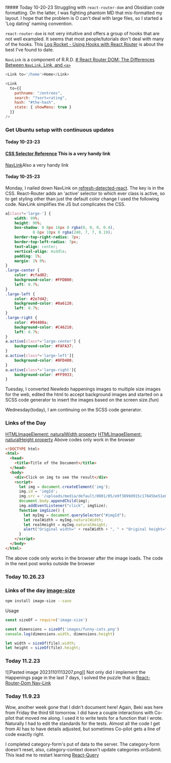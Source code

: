 f#### Today 10-20-23
Struggling with `react-router-dom` and Obsidian code formatting. On the latter, I was fighting phantom MD that mis-formatted my layout. I hope that the problem is O can't deal with large files, so I started a 'Log dating' naming convention.

`react-router-dom` is not very intuitive and offers a group of hooks that are not well exampled. It seems that most people/tutorials don't deal with many of the hooks. This [Log Rocket - Using Hooks with React Router](https://blog.logrocket.com/using-hooks-react-router/) is about the best I've found to date. 

`NavLink` is a component of R.R.D. [# React Router DOM: The Differences Between `NavLink`, Link, and `<a>`](https://javascript.plainenglish.io/react-router-dom-the-differences-between-navlink-link-and-a-bb5c27a48bfc)


```js
<Link to='/home'>Home</Link>

<Link
  to={{
    pathname: "/entrees",
    search: "?sort=rating",
    hash: "#the-hash",
    state: { showMenu: true }
  }}
/>
```

### Get Ubuntu setup with continuous updates

#### Today 10-23-23

#### [CSS Selector Reference](https://www.w3schools.com/cssref/css_selectors.php) This is a very handy link
[NavLink](https://reactrouter.com/en/main/components/nav-link#navlink)Also a very handy link

#### Today 10-25-23
Monday, I nailed down NavLink on [refresh-detected-react](refresh-detected-react.md). The key is in the CSS. React-Router adds an 'active' selector to which ever class is active, so to get styling other than just the default color change I used the following code.
NavLink simplifies the JS but complicates the CSS.
``` css
a[class*='large-'] {
	width: 99%;
	height: 90%;
	box-shadow: 0 8px 16px 0 rgba(0, 0, 0, 0.4),
			0 6px 10px 0 rgba(240, 7, 7, 0.19);
	border-top-right-radius: 7px;
	border-top-left-radius: 7px;
	text-align: center;
	vertical-align: middle;
	padding: 1%;
	margin: 1% 0%;
}
.large-center {
	color: #cfad02;
	background-color: #FFDB00;
	left: 0.7%;
}
.large-left {
	color: #2e7d42;
	background-color: #0a6120;
	left: 0.7%;
}
.large-right {
	color: #94480a;
	background-color: #C46210;
	left: 0.7%;
}
a.active[class*='large-center'] {
	background-color: #FAFA37;
}
a.active[class*='large-left']{
	background-color: #8FD400;
}
a.active[class*='large-right']{
	background-color: #FF9933;
}
```

Tuesday, I converted Newledo happenings images to multiple size images for the web, edited the html to accept background images and started on a SCSS code generator to insert the images based on the screen size.(fun) 

Wednesday(today), I am continuing on the SCSS code generator.
### Links of the Day
[HTMLImageElement: naturalWidth property](https://developer.mozilla.org/en-US/docs/Web/API/HTMLImageElement/naturalWidth)
[HTMLImageElement: naturalHeight property](https://developer.mozilla.org/en-US/docs/Web/API/HTMLImageElement/naturalHeight)
Above codes only work in the browser
``` html
<!DOCTYPE html>
<html>
  <head>
    <title>Title of the Document</title>
  </head>
  <body>
    <div>Click on img to see the result</div>
    <script>
      let img = document.createElement('img');
      img.id = 'imgId';
      img.src = '/uploads/media/default/0001/05/e9f3899d915c17845be51e839d5ba238f0404b07.png';
      document.body.appendChild(img);
      img.addEventListener("click", imgSize);
      function imgSize() {
        let myImg = document.querySelector("#imgId");
        let realWidth = myImg.naturalWidth;
        let realHeight = myImg.naturalHeight;
        alert("Original width=" + realWidth + ", " + "Original height=" + realHeight);
      }
    </script>
  </body>
</html>
```
The above code only works in the browser after the image loads. The code in the next post works outside the browser

### Today 10.26.23
### Links of the day [image-size](https://www.npmjs.com/package/image-size)
``` bash
npm install image-size --save

```
Usage
```js
const sizeOf = require('image-size')

const dimensions = sizeOf('images/funny-cats.png')
console.log(dimensions.width, dimensions.height)

let width = sizeOf(file).width;
let height = sizeOf(file).height;

```
### Today 11.2.23
![[Pasted image 20231101113207.png]]
Not only did I implement the Happenings page in the last 7 days, I solved the puzzle that is [React-Router-Dom Nav-Link](obsidian://open?vault=code-log&file=React-Router-Dom%2FNavLink)
### Today 11.9.23
Wow, another week gone that I didn't document here! Again, Beki was here from Friday the third till tomorrow. I did have a couple interactions with Co-pilot that moved me along. I used it to write tests for a function that I wrote. Naturally I had to edit the standards for the tests. Almost all the code I get from AI has to have details adjusted, but sometimes Co-pilot gets a line of code exactly right.

I completed category-form's put of data to the server. The category-form doesn't reset, also, category-context doesn't update categories onSubmit. This lead me to restart learning [React-Query](obsidian://open?vault=code-log&file=React%20Query%2FRQ%20table%20of%20contents)
